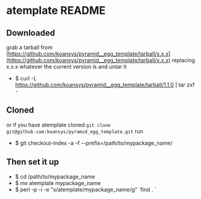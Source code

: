 # atemplate README


## Downloaded
grab a tarball from [https://github.com/koansys/pyramid__egg_template/tarball/x.x.x](https://github.com/koansys/pyramid__egg_template/tarball/x.x.x)
replacing x.x.x whatever the current version is and untar it

 - $ curl -L https://github.com/koansys/pyramid__egg_template/tarball/1.1.0 | tar zxf -


## Cloned

or if you have atemplate cloned `git clone git@github.com:koansys/pyramid_egg_template.git` run

  - $ git checkout-index -a -f --prefix=/path/to/mypackage_name/
  
## Then set it up

  - $ cd /path/to/mypackage_name
  - $ mv atemplate mypackage_name
  - $ perl -p -i -e "s/atemplate/mypackage_name/g" \`find . \`
